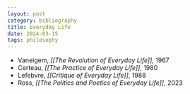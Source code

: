 ```yaml
---
layout: post
category: bibliography
title: Everyday Life
date: 2024-03-15
tags: philosophy
---
```


* Vaneigem, *[[The Revolution of Everyday Life]]*, 1967
* Certeau, *[[The Practice of Everyday Life]]*, 1980
* Lefebvre, *[[Critique of Everyday Life]]*, 1988
* Ross, *[[The Politics and Poetics of Everyday Life]]*, 2023
